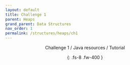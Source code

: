 ```yaml
---
layout: default
title: Challenge 1
parent: Heaps
grand_parent: Data Structures
nav_order: 1
permalink: /structures/heaps/ch1
---
```

<div align="center" markdown="1">
Challenge 1 / Java resources / Tutorial

{: .fs-8 .fw-400 }
</div>